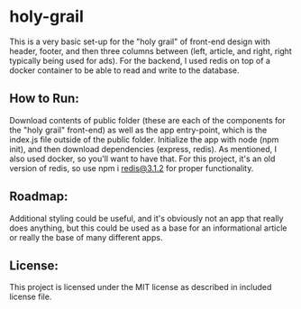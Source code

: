 # holy-grail
This is a very basic set-up for the "holy grail" of front-end design with header, footer, and then three columns between (left, article, and right, right typically being used for ads). For the backend, I used redis on top of a docker container to be able to read and write to the database.

## How to Run:
Download contents of public folder (these are each of the components for the "holy grail" front-end) as well as the app entry-point, which is the index.js file outside of the public folder. Initialize the app with node (npm init), and then download dependencies (express, redis). As mentioned, I also used docker, so you'll want to have that. For this project, it's an old version of redis, so use npm i redis@3.1.2 for proper functionality. 

## Roadmap:
Additional styling could be useful, and it's obviously not an app that really does anything, but this could be used as a base for an informational article or really the base of many different apps.

## License:
This project is licensed under the MIT license as described in included license file.

